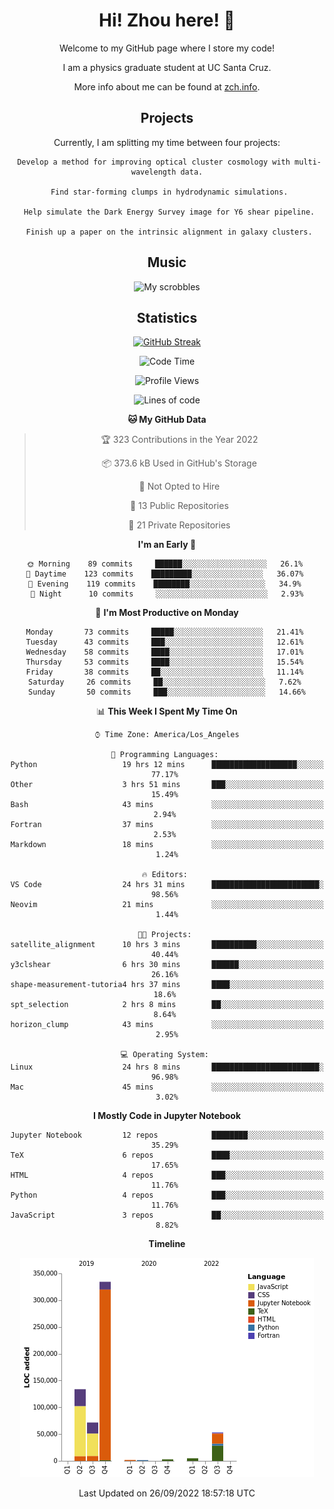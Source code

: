 <div align="center">
<h1> Hi! Zhou here! 👋 </h1>


Welcome to my GitHub page where I store my code! 

I am a physics graduate student at UC Santa Cruz. 

More info about me can be found at [zch.info](www.zch.info).

## Projects

Currently, I am splitting my time between four projects:
```
 Develop a method for improving optical cluster cosmology with multi-wavelength data.
 
 Find star-forming clumps in hydrodynamic simulations.
 
 Help simulate the Dark Energy Survey image for Y6 shear pipeline.
 
 Finish up a paper on the intrinsic alignment in galaxy clusters.
```

## Music
![My scrobbles](https://lastfm-recently-played.vercel.app/api?user=zchvsre)


## Statistics

[![GitHub Streak](https://github-readme-streak-stats.herokuapp.com/?user=zhouconghao&theme=highcontrast)](https://git.io/streak-stats)

<!--START_SECTION:waka-->
![Code Time](http://img.shields.io/badge/Code%20Time-371%20hrs%2046%20mins-blue)

![Profile Views](http://img.shields.io/badge/Profile%20Views-111-blue)

![Lines of code](https://img.shields.io/badge/From%20Hello%20World%20I%27ve%20Written-604%20Thousand%20lines%20of%20code-blue)

**🐱 My GitHub Data** 

> 🏆 323 Contributions in the Year 2022
 > 
> 📦 373.6 kB Used in GitHub's Storage 
 > 
> 🚫 Not Opted to Hire
 > 
> 📜 13 Public Repositories 
 > 
> 🔑 21 Private Repositories  
 > 
**I'm an Early 🐤** 

```text
🌞 Morning    89 commits     ██████░░░░░░░░░░░░░░░░░░░   26.1% 
🌆 Daytime    123 commits    █████████░░░░░░░░░░░░░░░░   36.07% 
🌃 Evening    119 commits    ████████░░░░░░░░░░░░░░░░░   34.9% 
🌙 Night      10 commits     ░░░░░░░░░░░░░░░░░░░░░░░░░   2.93%

```
📅 **I'm Most Productive on Monday** 

```text
Monday       73 commits     █████░░░░░░░░░░░░░░░░░░░░   21.41% 
Tuesday      43 commits     ███░░░░░░░░░░░░░░░░░░░░░░   12.61% 
Wednesday    58 commits     ████░░░░░░░░░░░░░░░░░░░░░   17.01% 
Thursday     53 commits     ████░░░░░░░░░░░░░░░░░░░░░   15.54% 
Friday       38 commits     ██░░░░░░░░░░░░░░░░░░░░░░░   11.14% 
Saturday     26 commits     ██░░░░░░░░░░░░░░░░░░░░░░░   7.62% 
Sunday       50 commits     ███░░░░░░░░░░░░░░░░░░░░░░   14.66%

```


📊 **This Week I Spent My Time On** 

```text
⌚︎ Time Zone: America/Los_Angeles

💬 Programming Languages: 
Python                   19 hrs 12 mins      ███████████████████░░░░░░   77.17% 
Other                    3 hrs 51 mins       ███░░░░░░░░░░░░░░░░░░░░░░   15.49% 
Bash                     43 mins             ░░░░░░░░░░░░░░░░░░░░░░░░░   2.94% 
Fortran                  37 mins             ░░░░░░░░░░░░░░░░░░░░░░░░░   2.53% 
Markdown                 18 mins             ░░░░░░░░░░░░░░░░░░░░░░░░░   1.24%

🔥 Editors: 
VS Code                  24 hrs 31 mins      ████████████████████████░   98.56% 
Neovim                   21 mins             ░░░░░░░░░░░░░░░░░░░░░░░░░   1.44%

🐱‍💻 Projects: 
satellite_alignment      10 hrs 3 mins       ██████████░░░░░░░░░░░░░░░   40.44% 
y3clshear                6 hrs 30 mins       ██████░░░░░░░░░░░░░░░░░░░   26.16% 
shape-measurement-tutoria4 hrs 37 mins       ████░░░░░░░░░░░░░░░░░░░░░   18.6% 
spt_selection            2 hrs 8 mins        ██░░░░░░░░░░░░░░░░░░░░░░░   8.64% 
horizon_clump            43 mins             ░░░░░░░░░░░░░░░░░░░░░░░░░   2.95%

💻 Operating System: 
Linux                    24 hrs 8 mins       ████████████████████████░   96.98% 
Mac                      45 mins             ░░░░░░░░░░░░░░░░░░░░░░░░░   3.02%

```

**I Mostly Code in Jupyter Notebook** 

```text
Jupyter Notebook         12 repos            ████████░░░░░░░░░░░░░░░░░   35.29% 
TeX                      6 repos             ████░░░░░░░░░░░░░░░░░░░░░   17.65% 
HTML                     4 repos             ███░░░░░░░░░░░░░░░░░░░░░░   11.76% 
Python                   4 repos             ███░░░░░░░░░░░░░░░░░░░░░░   11.76% 
JavaScript               3 repos             ██░░░░░░░░░░░░░░░░░░░░░░░   8.82%

```


**Timeline**

![Chart not found](https://raw.githubusercontent.com/zhouconghao/zhouconghao/main/charts/bar_graph.png) 


 Last Updated on 26/09/2022 18:57:18 UTC
<!--END_SECTION:waka-->

<!-- ![](https://raw.githubusercontent.com/zhouconghao/github-stats/master/generated/overview.svg#gh-dark-mode-only)
![](https://raw.githubusercontent.com/zhouconghao/github-stats/master/generated/overview.svg#gh-light-mode-only)

![](https://raw.githubusercontent.com/zhouconghao/github-stats/master/generated/languages.svg#gh-dark-mode-only)
![](https://raw.githubusercontent.com/zhouconghao/github-stats/master/generated/languages.svg#gh-light-mode-only) -->

</div>


<!--
**zchvsre/zchvsre** is a ✨ _special_ ✨ repository because its `README.md` (this file) appears on your GitHub profile.

Here are some ideas to get you started:

- 🔭 I’m currently working on ...
- 🌱 I’m currently learning ...
- 👯 I’m looking to collaborate on ...
- 🤔 I’m looking for help with ...
- 💬 Ask me about ...
- 📫 How to reach me: ...
- 😄 Pronouns: ...
- ⚡ Fun fact: ...
-->
 
 </p>
